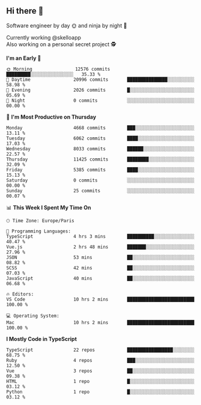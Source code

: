 ## Hi there 👋

Software engineer by day 🌞 and ninja by night 🌝

Currently working @skelloapp <br>
Also working on a personal secret project 🕵️

<!--START_SECTION:waka-->
**I'm an Early 🐤** 

```text
🌞 Morning                12576 commits       █████████░░░░░░░░░░░░░░░░   35.33 % 
🌆 Daytime                20996 commits       ███████████████░░░░░░░░░░   58.98 % 
🌃 Evening                2026 commits        █░░░░░░░░░░░░░░░░░░░░░░░░   05.69 % 
🌙 Night                  0 commits           ░░░░░░░░░░░░░░░░░░░░░░░░░   00.00 % 
```
📅 **I'm Most Productive on Thursday** 

```text
Monday                   4668 commits        ███░░░░░░░░░░░░░░░░░░░░░░   13.11 % 
Tuesday                  6062 commits        ████░░░░░░░░░░░░░░░░░░░░░   17.03 % 
Wednesday                8033 commits        ██████░░░░░░░░░░░░░░░░░░░   22.57 % 
Thursday                 11425 commits       ████████░░░░░░░░░░░░░░░░░   32.09 % 
Friday                   5385 commits        ████░░░░░░░░░░░░░░░░░░░░░   15.13 % 
Saturday                 0 commits           ░░░░░░░░░░░░░░░░░░░░░░░░░   00.00 % 
Sunday                   25 commits          ░░░░░░░░░░░░░░░░░░░░░░░░░   00.07 % 
```


📊 **This Week I Spent My Time On** 

```text
🕑︎ Time Zone: Europe/Paris

💬 Programming Languages: 
TypeScript               4 hrs 3 mins        ██████████░░░░░░░░░░░░░░░   40.47 % 
Vue.js                   2 hrs 48 mins       ███████░░░░░░░░░░░░░░░░░░   27.96 % 
JSON                     53 mins             ██░░░░░░░░░░░░░░░░░░░░░░░   08.82 % 
SCSS                     42 mins             ██░░░░░░░░░░░░░░░░░░░░░░░   07.03 % 
JavaScript               40 mins             ██░░░░░░░░░░░░░░░░░░░░░░░   06.68 % 

🔥 Editors: 
VS Code                  10 hrs 2 mins       █████████████████████████   100.00 % 

💻 Operating System: 
Mac                      10 hrs 2 mins       █████████████████████████   100.00 % 
```

**I Mostly Code in TypeScript** 

```text
TypeScript               22 repos            █████████████████░░░░░░░░   68.75 % 
Ruby                     4 repos             ███░░░░░░░░░░░░░░░░░░░░░░   12.50 % 
Vue                      3 repos             ██░░░░░░░░░░░░░░░░░░░░░░░   09.38 % 
HTML                     1 repo              █░░░░░░░░░░░░░░░░░░░░░░░░   03.12 % 
Python                   1 repo              █░░░░░░░░░░░░░░░░░░░░░░░░   03.12 % 
```




<!--END_SECTION:waka-->

<!--
**antoinelncl/antoinelncl** is a ✨ _special_ ✨ repository because its `README.md` (this file) appears on your GitHub profile.

Here are some ideas to get you started:

- 🔭 I’m currently working on ...
- 🌱 I’m currently learning ...
- 👯 I’m looking to collaborate on ...
- 🤔 I’m looking for help with ...
- 💬 Ask me about ...
- 📫 How to reach me: ...
- 😄 Pronouns: ...
- ⚡ Fun fact: ...
-->
